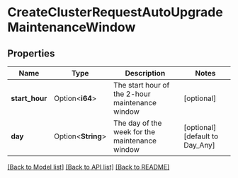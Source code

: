 # CreateClusterRequestAutoUpgradeMaintenanceWindow

## Properties

Name | Type | Description | Notes
------------ | ------------- | ------------- | -------------
**start_hour** | Option<**i64**> | The start hour of the 2-hour maintenance window | [optional]
**day** | Option<**String**> | The day of the week for the maintenance window | [optional][default to Day_Any]

[[Back to Model list]](../README.md#documentation-for-models) [[Back to API list]](../README.md#documentation-for-api-endpoints) [[Back to README]](../README.md)


